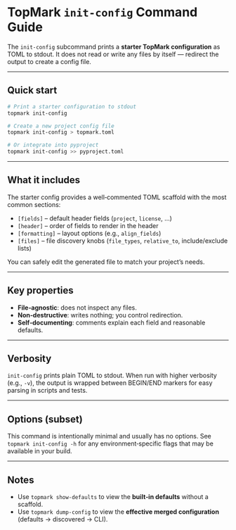 <!--
topmark:header:start

  project      : TopMark
  file         : init_config.md
  file_relpath : docs/usage/commands/init_config.md
  license      : MIT
  copyright    : (c) 2025 Olivier Biot

topmark:header:end
-->

# TopMark `init-config` Command Guide

The `init-config` subcommand prints a **starter TopMark configuration** as TOML to stdout. It does
not read or write any files by itself — redirect the output to create a config file.

______________________________________________________________________

## Quick start

```bash
# Print a starter configuration to stdout
topmark init-config

# Create a new project config file
topmark init-config > topmark.toml

# Or integrate into pyproject
topmark init-config >> pyproject.toml
```

______________________________________________________________________

## What it includes

The starter config provides a well‑commented TOML scaffold with the most common sections:

- `[fields]` – default header fields (`project`, `license`, …)
- `[header]` – order of fields to render in the header
- `[formatting]` – layout options (e.g., `align_fields`)
- `[files]` – file discovery knobs (`file_types`, `relative_to`, include/exclude lists)

You can safely edit the generated file to match your project’s needs.

______________________________________________________________________

## Key properties

- **File‑agnostic**: does not inspect any files.
- **Non‑destructive**: writes nothing; you control redirection.
- **Self‑documenting**: comments explain each field and reasonable defaults.

______________________________________________________________________

## Verbosity

`init-config` prints plain TOML to stdout. When run with higher verbosity (e.g., `-v`), the output
is wrapped between BEGIN/END markers for easy parsing in scripts and tests.

______________________________________________________________________

## Options (subset)

This command is intentionally minimal and usually has no options. See `topmark init-config -h` for
any environment‑specific flags that may be available in your build.

______________________________________________________________________

## Notes

- Use `topmark show-defaults` to view the **built‑in defaults** without a scaffold.
- Use `topmark dump-config` to view the **effective merged configuration** (defaults → discovered →
  CLI).

